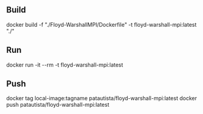 ## Build

docker build -f "./Floyd-WarshallMPI/Dockerfile" -t floyd-warshall-mpi:latest "./"

## Run

docker run -it --rm -t floyd-warshall-mpi:latest

## Push

docker tag local-image:tagname patautista/floyd-warshall-mpi:latest
docker push patautista/floyd-warshall-mpi:latest

